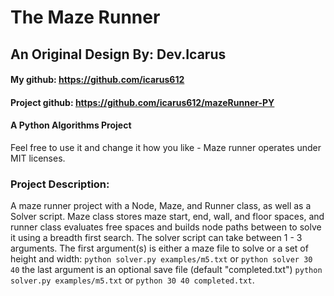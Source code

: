 # The Maze Runner

## An Original Design By: Dev.Icarus

#### My github: https://github.com/icarus612
#### Project github: https://github.com/icarus612/mazeRunner-PY

#### A Python Algorithms Project

Feel free to use it and change it how you like - Maze runner operates under MIT licenses.

### Project Description:
A maze runner project with a Node, Maze, and Runner class, as well as a Solver script. Maze class stores maze start, end, wall, and floor spaces, and runner class evaluates free spaces and builds node paths between to solve it using a breadth first search. The solver script can take between 1 - 3 arguments. The first argument(s) is either a maze file to solve or a set of height and width: ``` python solver.py examples/m5.txt ``` or ``` python solver 30 40 ``` the last argument is an optional save file (default "completed.txt") ``` python solver.py examples/m5.txt ``` or ``` python 30 40 completed.txt ```. 